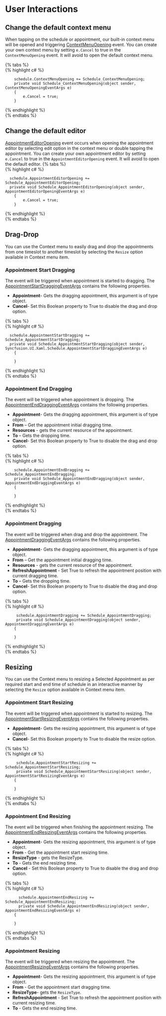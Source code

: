 # User Interactions
## Change the default context menu
When tapping on the schedule or appointment, our built-in context menu will be opened and triggering [ContextMenuOpening](https://help.syncfusion.com/cr/cref_files/uwp/sfschedule/frlrfSyncfusionUIXamlScheduleSfScheduleClassContextMenuOpeningTopic.html) event. You can create your own context menu by setting `e.Cancel` to true in the `ContextMenuOpening` event. It will avoid to open the default context menu. 

{% tabs %}   
{% highlight c# %} 

        schedule.ContextMenuOpening += Schedule_ContextMenuOpening;
        private void Schedule_ContextMenuOpening(object sender,             ContextMenuOpeningEventArgs e)
        {
            e.Cancel = true;
        }

{% endhighlight %}   
{% endtabs %}

## Change the default editor
[AppointmentEditorOpening](https://help.syncfusion.com/cr/cref_files/uwp/sfschedule/frlrfSyncfusionUIXamlScheduleSfScheduleClassAppointmentEditorOpeningTopic.html) event occurs when opening the appointment editor by selecting edit option in the context menu or double tapping the appointment. You can create your own appointment editor by setting `e.Cancel` to true in the `AppointmentEditorOpening` event. It will avoid to open the default editor. 
{% tabs %}   
{% highlight c# %} 

      schedule.AppointmentEditorOpening += Schedule_AppointmentEditorOpening;
      private void Schedule_AppointmentEditorOpening(object sender, AppointmentEditorOpeningEventArgs e)
        {
            e.Cancel = true;
        }

{% endhighlight %}   
{% endtabs %}

## Drag-Drop
You can use the Context menu to easily drag and drop the appointments from one timeslot to another timeslot by selecting the `Resize` option available in Context menu item.
### Appointment Start Dragging
The event will be triggered when appointment is started to dragging. The [AppointmentStartDraggingEventArgs](https://help.syncfusion.com/cr/cref_files/uwp/sfschedule/index.html#frlrfSyncfusionUIXamlScheduleAppointmentStartDraggingEventArgsClassTopic.html) contains the following properties.
*	**Appointment**- Gets the dragging appointment, this argument is of type object.
*	**Cancel**- Set this Boolean property to True to disable the drag and drop option.

{% tabs %}   
{% highlight c# %} 

      schedule.AppointmentStartDragging += Schedule_AppointmentStartDragging;
      private void Schedule_AppointmentStartDragging(object sender,       Syncfusion.UI.Xaml.Schedule.AppointmentStartDraggingEventArgs e)
        {
        
        }

{% endhighlight %}   
{% endtabs %}

### Appointment End Dragging
The event will be triggered when appointment is dropping. The [AppointmentEndDraggingEventArgs](https://help.syncfusion.com/cr/cref_files/uwp/sfschedule/index.html#frlrfSyncfusionUIXamlScheduleAppointmentEndDraggingEventArgsClassTopic.html) contains the following properties.
*	**Appointment**- Gets the dragging appointment, this argument is of type object.
*	**From** – Get the appointment initial dragging time.
*	**Resources** - gets the current resource of the appointment.
*	**To** – Gets the dropping time.
*	**Cancel**- Set this Boolean property to True to disable the drag and drop option.

{% tabs %}   
{% highlight c# %} 

        schedule.AppointmentEndDragging += Schedule_AppointmentEndDragging;
        private void Schedule_AppointmentEndDragging(object sender, AppointmentEndDraggingEventArgs e)
        {
        
        }

{% endhighlight %}   
{% endtabs %}

### Appointment Dragging
The event will be triggered when drag and drop the appointment. The [AppointmentDraggingEventArgs](https://help.syncfusion.com/cr/cref_files/uwp/sfschedule/frlrfSyncfusionUIXamlScheduleAppointmentDraggingEventArgsClassTopic.html) contains the following properties.
*	**Appointment**- Gets the dragging appointment, this argument is of type object.
*	**From** – Get the appointment initial dragging time.
*	**Resources** - gets the current resource of the appointment.
*	**RefreshAppointment** - Set True to refresh the appointment position with current dragging time.
*	**To** – Gets the dropping time.
*	**Cancel**- Set this Boolean property to True to disable the drag and drop option.

{% tabs %}   
{% highlight c# %} 

         schedule.AppointmentDragging += Schedule_AppointmentDragging;
         private void Schedule_AppointmentDragging(object sender, AppointmentDraggingEventArgs e)
        {
       
        }

{% endhighlight %}   
{% endtabs %}

## Resizing
You can use the Context menu to resizing a Selected Appointment as per required start and end time of schedule in an interactive manner by selecting the `Resize` option available in Context menu item.
### Appointment Start Resizing
The event will be triggered when appointment is started to resizing. The [AppointmentStartResizingEventArgs](https://help.syncfusion.com/cr/cref_files/uwp/sfschedule/frlrfSyncfusionUIXamlScheduleAppointmentStartResizingEventArgsClassTopic.html) contains the following properties.
*	**Appointment**- Gets the resizing appointment, this argument is of type object.
*	**Cancel**- Set this Boolean property to True to disable the resize option.

{% tabs %}   
{% highlight c# %} 

         schedule.AppointmentStartResizing += Schedule_AppointmentStartResizing;
         private void Schedule_AppointmentStartResizing(object sender, AppointmentStartResizingEventArgs e)
        {
          
        }

{% endhighlight %}   
{% endtabs %}

### Appointment End Resizing
The event will be triggered when finishing the appointment resizing. The [AppointmentEndResizingEventArgs]() contains the following properties.
*	**Appointment**- Gets the resizing appointment, this argument is of type object.
*	**From** - Get the appointment start resizing time.
*	**ResizeType** - gets the ResizeType.
*	**To** - Gets the end resizing time.
*	**Cancel** - Set this Boolean property to True to disable the drag and drop option.

{% tabs %}   
{% highlight c# %} 

          schedule.AppointmentEndResizing += Schedule_AppointmentEndResizing;
          private void Schedule_AppointmentEndResizing(object sender, AppointmentEndResizingEventArgs e)
        {
          
        }

{% endhighlight %}   
{% endtabs %}

### Appointment Resizing
The event will be triggered when resizing the appointment. The [AppointmentResizingEventArgs](https://help.syncfusion.com/cr/cref_files/uwp/sfschedule/frlrfSyncfusionUIXamlScheduleAppointmentResizingEventArgsClassTopic.html) contains the following properties.
*	**Appointment**- Gets the resizing appointment, this argument is of type object.
*	**From** - Get the appointment start dragging time.
*	**ResizeType**- gets the `ResizeType`.
*	**RefreshAppointment** - Set True to refresh the appointment position with current resizing time.
*	**To** - Gets the end resizing time.

